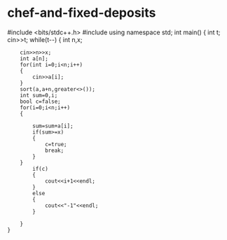 # chef-and-fixed-deposits
#include <bits/stdc++.h>
#include<vector>
using namespace std;
int main()
{
	int t;
	cin>>t;
	while(t--)
	{
		int n,x;

		cin>>n>>x;
		int a[n];
		for(int i=0;i<n;i++)
		{
			cin>>a[i];
		}
		sort(a,a+n,greater<>());
		int sum=0,i;
		bool c=false;
		for(i=0;i<n;i++)
		{
			
			sum=sum+a[i];
			if(sum>=x)
			{
				c=true;
				break;
			}
		}
			if(c)
			{
				cout<<i+1<<endl;
			}
			else
			{
				cout<<"-1"<<endl;
			}

		}
	}

